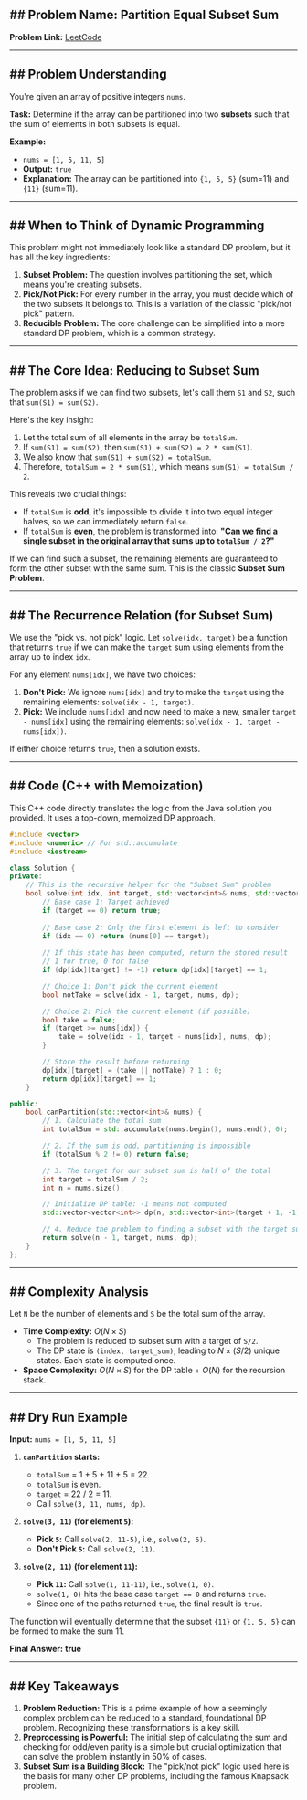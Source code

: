 ## \#\# Problem Name: Partition Equal Subset Sum

**Problem Link:** [LeetCode](https://leetcode.com/problems/partition-equal-subset-sum/)

-----

## \#\# Problem Understanding

You're given an array of positive integers `nums`.

**Task:**
Determine if the array can be partitioned into two **subsets** such that the sum of elements in both subsets is equal.

**Example:**

  * `nums = [1, 5, 11, 5]`
  * **Output:** `true`
  * **Explanation:** The array can be partitioned into `{1, 5, 5}` (sum=11) and `{11}` (sum=11).

-----

## \#\# When to Think of Dynamic Programming

This problem might not immediately look like a standard DP problem, but it has all the key ingredients:

1.  **Subset Problem:** The question involves partitioning the set, which means you're creating subsets.
2.  **Pick/Not Pick:** For every number in the array, you must decide which of the two subsets it belongs to. This is a variation of the classic "pick/not pick" pattern.
3.  **Reducible Problem:** The core challenge can be simplified into a more standard DP problem, which is a common strategy.

-----

## \#\# The Core Idea: Reducing to Subset Sum

The problem asks if we can find two subsets, let's call them `S1` and `S2`, such that `sum(S1) = sum(S2)`.

Here's the key insight:

1.  Let the total sum of all elements in the array be `totalSum`.
2.  If `sum(S1) = sum(S2)`, then `sum(S1) + sum(S2) = 2 * sum(S1)`.
3.  We also know that `sum(S1) + sum(S2) = totalSum`.
4.  Therefore, `totalSum = 2 * sum(S1)`, which means `sum(S1) = totalSum / 2`.

This reveals two crucial things:

  * If `totalSum` is **odd**, it's impossible to divide it into two equal integer halves, so we can immediately return `false`.
  * If `totalSum` is **even**, the problem is transformed into: **"Can we find a single subset in the original array that sums up to `totalSum / 2`?"**

If we can find such a subset, the remaining elements are guaranteed to form the other subset with the same sum. This is the classic **Subset Sum Problem**.

-----

## \#\# The Recurrence Relation (for Subset Sum)

We use the "pick vs. not pick" logic. Let `solve(idx, target)` be a function that returns `true` if we can make the `target` sum using elements from the array up to index `idx`.

For any element `nums[idx]`, we have two choices:

1.  **Don't Pick:** We ignore `nums[idx]` and try to make the `target` using the remaining elements: `solve(idx - 1, target)`.
2.  **Pick:** We include `nums[idx]` and now need to make a new, smaller `target - nums[idx]` using the remaining elements: `solve(idx - 1, target - nums[idx])`.

If either choice returns `true`, then a solution exists.

-----

## \#\# Code (C++ with Memoization)

This C++ code directly translates the logic from the Java solution you provided. It uses a top-down, memoized DP approach.

```cpp
#include <vector>
#include <numeric> // For std::accumulate
#include <iostream>

class Solution {
private:
    // This is the recursive helper for the "Subset Sum" problem
    bool solve(int idx, int target, std::vector<int>& nums, std::vector<vector<int>>& dp) {
        // Base case 1: Target achieved
        if (target == 0) return true;
        
        // Base case 2: Only the first element is left to consider
        if (idx == 0) return (nums[0] == target);
        
        // If this state has been computed, return the stored result
        // 1 for true, 0 for false
        if (dp[idx][target] != -1) return dp[idx][target] == 1;

        // Choice 1: Don't pick the current element
        bool notTake = solve(idx - 1, target, nums, dp);

        // Choice 2: Pick the current element (if possible)
        bool take = false;
        if (target >= nums[idx]) {
            take = solve(idx - 1, target - nums[idx], nums, dp);
        }

        // Store the result before returning
        dp[idx][target] = (take || notTake) ? 1 : 0;
        return dp[idx][target] == 1;
    }

public:
    bool canPartition(std::vector<int>& nums) {
        // 1. Calculate the total sum
        int totalSum = std::accumulate(nums.begin(), nums.end(), 0);

        // 2. If the sum is odd, partitioning is impossible
        if (totalSum % 2 != 0) return false;

        // 3. The target for our subset sum is half of the total
        int target = totalSum / 2;
        int n = nums.size();

        // Initialize DP table: -1 means not computed
        std::vector<vector<int>> dp(n, std::vector<int>(target + 1, -1));

        // 4. Reduce the problem to finding a subset with the target sum
        return solve(n - 1, target, nums, dp);
    }
};
```

-----

## \#\# Complexity Analysis

Let `N` be the number of elements and `S` be the total sum of the array.

  * **Time Complexity:** $O(N \times S)$
      * The problem is reduced to subset sum with a target of `S/2`.
      * The DP state is `(index, target_sum)`, leading to $N \times (S/2)$ unique states. Each state is computed once.
  * **Space Complexity:** $O(N \times S)$ for the DP table + $O(N)$ for the recursion stack.

-----

## \#\# Dry Run Example

**Input:** `nums = [1, 5, 11, 5]`

1.  **`canPartition` starts:**

      * `totalSum` = 1 + 5 + 11 + 5 = 22.
      * `totalSum` is even.
      * `target` = 22 / 2 = 11.
      * Call `solve(3, 11, nums, dp)`.

2.  **`solve(3, 11)` (for element `5`):**

      * **Pick `5`:** Call `solve(2, 11-5)`, i.e., `solve(2, 6)`.
      * **Don't Pick `5`:** Call `solve(2, 11)`.

3.  **`solve(2, 11)` (for element `11`):**

      * **Pick `11`:** Call `solve(1, 11-11)`, i.e., `solve(1, 0)`.
      * `solve(1, 0)` hits the base case `target == 0` and returns `true`.
      * Since one of the paths returned `true`, the final result is `true`.

The function will eventually determine that the subset `{11}` or `{1, 5, 5}` can be formed to make the sum 11.

 **Final Answer:** **true**

-----

## \#\# Key Takeaways

1.  **Problem Reduction:** This is a prime example of how a seemingly complex problem can be reduced to a standard, foundational DP problem. Recognizing these transformations is a key skill.
2.  **Preprocessing is Powerful:** The initial step of calculating the sum and checking for odd/even parity is a simple but crucial optimization that can solve the problem instantly in 50% of cases.
3.  **Subset Sum is a Building Block:** The "pick/not pick" logic used here is the basis for many other DP problems, including the famous Knapsack problem.